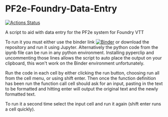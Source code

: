 # PF2e-Foundry-Data-Entry
[![Actions Status](https://github.com/TikaelSol/PF2e-Foundry-Data-Entry/actions/workflows/tests.yml/badge.svg?branch=main)](https://github.com/TikaelSol/PF2e-Foundry-Data-Entry/actions)

A script to aid with data entry for the PF2e system for Foundry VTT

To run it you must either use the binder link [![Binder](https://mybinder.org/badge_logo.svg)](https://mybinder.org/v2/gh/TikaelSol/PF2e-Foundry-Data-Entry/HEAD) or download the repository and run it using Jupyter.  Alternatively the python code from the ipynb file can be run in any python environment.  Installing pyperclip and uncommenting those lines allows the script to auto place the output on your clipboard, this won't work on the Binder environment unfortunately.

Run the code in each cell by either clicking the run button, choosing run all from the cell menu, or using shift enter.  Then once the function definition has been run the function call cell should ask for an input, pasting in the text to be formatted and hitting enter will output the original text and the newly formatted text.

To run it a second time select the input cell and run it again (shift enter runs a cell quickly).
